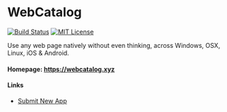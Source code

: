 # WebCatalog
[![Build Status](https://travis-ci.org/quanglam2807/webcatalog.svg?branch=master)](https://travis-ci.org/quanglam2807/webcatalog)
[![MIT License](http://img.shields.io/:license-mit-blue.svg)](https://github.com/quanglam2807/webcatalog/blob/master/LICENSE)

Use any web page natively without even thinking, across Windows, OSX, Linux, iOS &amp; Android.

#### Homepage: https://webcatalog.xyz

#### Links
- [Submit New App](https://github.com/quanglam2807/webcatalog/blob/master/SUBMIT_NEW_APP.md)
